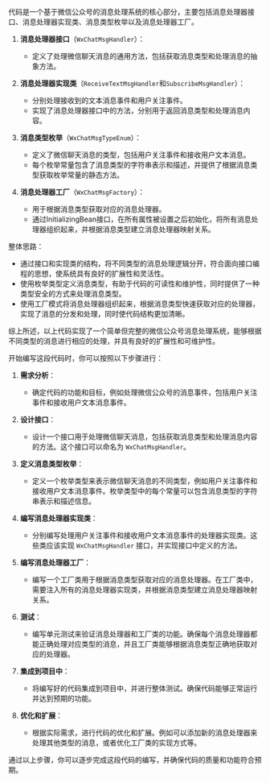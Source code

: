 代码是一个基于微信公众号的消息处理系统的核心部分，主要包括消息处理器接口、消息处理器实现类、消息类型枚举以及消息处理器工厂。

1. **消息处理器接口**（`WxChatMsgHandler`）：
    - 定义了处理微信聊天消息的通用方法，包括获取消息类型和处理消息的抽象方法。

2. **消息处理器实现类**（`ReceiveTextMsgHandler`和`SubscribeMsgHandler`）：
    - 分别处理接收到的文本消息事件和用户关注事件。
    - 实现了消息处理器接口中的方法，分别用于返回消息类型和处理消息内容。

3. **消息类型枚举**（`WxChatMsgTypeEnum`）：
    - 定义了微信聊天消息的类型，包括用户关注事件和接收用户文本消息。
    - 每个枚举常量包含了消息类型的字符串表示和描述，并提供了根据消息类型获取枚举常量的静态方法。

4. **消息处理器工厂**（`WxChatMsgFactory`）：
    - 用于根据消息类型获取对应的消息处理器。
    - 通过InitializingBean接口，在所有属性被设置之后初始化，将所有消息处理器组织起来，并根据消息类型建立消息处理器映射关系。

整体思路：
- 通过接口和实现类的结构，将不同类型的消息处理逻辑分开，符合面向接口编程的思想，使系统具有良好的扩展性和灵活性。
- 使用枚举类型定义消息类型，有助于代码的可读性和维护性，同时提供了一种类型安全的方式来处理消息类型。
- 使用工厂模式将消息处理器组织起来，根据消息类型快速获取对应的处理器，实现了消息的分发和处理，同时使代码结构更加清晰。

综上所述，以上代码实现了一个简单但完整的微信公众号消息处理系统，能够根据不同类型的消息进行相应的处理，并具有良好的扩展性和可维护性。


开始编写这段代码时，你可以按照以下步骤进行：

1. **需求分析**：
    - 确定代码的功能和目标，例如处理微信公众号的消息事件，包括用户关注事件和接收用户文本消息事件。

2. **设计接口**：
    - 设计一个接口用于处理微信聊天消息，包括获取消息类型和处理消息内容的方法。这个接口可以命名为 `WxChatMsgHandler`。

3. **定义消息类型枚举**：
    - 定义一个枚举类型来表示微信聊天消息的不同类型，例如用户关注事件和接收用户文本消息事件。枚举类型中的每个常量可以包含消息类型的字符串表示和描述信息。

4. **编写消息处理器实现类**：
    - 分别编写处理用户关注事件和接收用户文本消息事件的处理器实现类。这些类应该实现 `WxChatMsgHandler` 接口，并实现接口中定义的方法。

5. **编写消息处理器工厂**：
    - 编写一个工厂类用于根据消息类型获取对应的消息处理器。在工厂类中，需要注入所有的消息处理器实现类，并根据消息类型建立消息处理器映射关系。

6. **测试**：
    - 编写单元测试来验证消息处理器和工厂类的功能。确保每个消息处理器都能正确处理对应类型的消息，并且工厂类能够根据消息类型正确地获取对应的处理器。

7. **集成到项目中**：
    - 将编写好的代码集成到项目中，并进行整体测试。确保代码能够正常运行并达到预期的功能。

8. **优化和扩展**：
    - 根据实际需求，进行代码的优化和扩展。例如可以添加新的消息处理器来处理其他类型的消息，或者优化工厂类的实现方式等。

通过以上步骤，你可以逐步完成这段代码的编写，并确保代码的质量和功能符合预期。